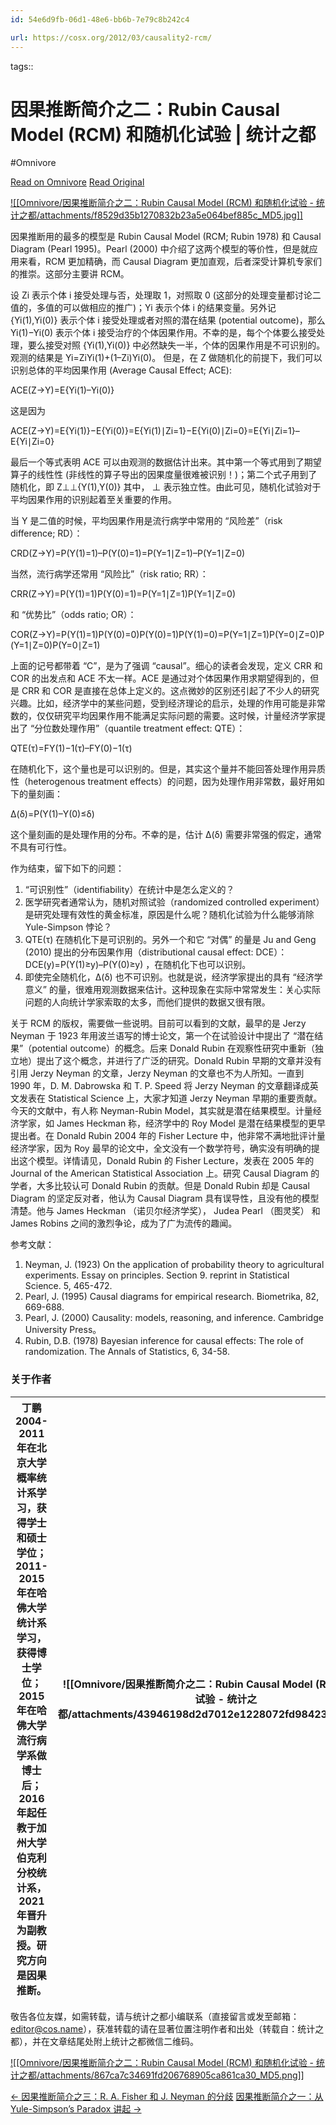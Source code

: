 ```yaml
---
id: 54e6d9fb-06d1-48e6-bb6b-7e79c8b242c4

url: https://cosx.org/2012/03/causality2-rcm/
---
```



tags:: 

# 因果推断简介之二：Rubin Causal Model (RCM) 和随机化试验 | 统计之都
#Omnivore

[Read on Omnivore](https://omnivore.app/me/rubin-causal-model-rcm-18f9b5a091e)
[Read Original](https://cosx.org/2012/03/causality2-rcm/)

[![[Omnivore/因果推断简介之二：Rubin Causal Model (RCM) 和随机化试验 - 统计之都/attachments/f8529d35b1270832b23a5e064bef885c_MD5.jpg]]](https://uploads.cosx.org/2012/03/Donald-Rubin.jpg)

因果推断用的最多的模型是 Rubin Causal Model (RCM; Rubin 1978) 和 Causal Diagram (Pearl 1995)。Pearl (2000) 中介绍了这两个模型的等价性，但是就应用来看，RCM 更加精确，而 Causal Diagram 更加直观，后者深受计算机专家们的推崇。这部分主要讲 RCM。

设 Zi 表示个体 i 接受处理与否，处理取 1，对照取 0 (这部分的处理变量都讨论二值的，多值的可以做相应的推广)；Yi 表示个体 i 的结果变量。另外记 {Yi(1),Yi(0)} 表示个体 i 接受处理或者对照的潜在结果 (potential outcome)，那么 Yi(1)−Yi(0) 表示个体 i 接受治疗的个体因果作用。不幸的是，每个个体要么接受处理，要么接受对照 {Yi(1),Yi(0)} 中必然缺失一半，个体的因果作用是不可识别的。观测的结果是 Yi\=ZiYi(1)+(1–Zi)Yi(0)。 但是，在 Z 做随机化的前提下，我们可以识别总体的平均因果作用 (Average Causal Effect; ACE):

ACE(Z→Y)\=E{Yi(1)–Yi(0)}

这是因为

ACE(Z→Y)\=E{Yi(1)}−E{Yi(0)}\=E{Yi(1)∣Zi\=1}−E{Yi(0)∣Zi\=0}\=E{Yi∣Zi\=1}–E{Yi∣Zi\=0}

最后一个等式表明 ACE 可以由观测的数据估计出来。其中第一个等式用到了期望算子的线性性 (非线性的算子导出的因果度量很难被识别！)；第二个式子用到了随机化，即 Z⊥⊥{Y(1),Y(0)} 其中， ⊥ 表示独立性。由此可见，随机化试验对于平均因果作用的识别起着至关重要的作用。

当 Y 是二值的时候，平均因果作用是流行病学中常用的 “风险差”（risk difference; RD）：

CRD(Z→Y)\=P(Y(1)\=1)–P(Y(0)\=1)\=P(Y\=1∣Z\=1)–P(Y\=1∣Z\=0)

当然，流行病学还常用 “风险比”（risk ratio; RR）：

CRR(Z→Y)\=P(Y(1)\=1)P(Y(0)\=1)\=P(Y\=1∣Z\=1)P(Y\=1∣Z\=0)

和 “优势比”（odds ratio; OR）：

COR(Z→Y)\=P(Y(1)\=1)P(Y(0)\=0)P(Y(0)\=1)P(Y(1)\=0)\=P(Y\=1∣Z\=1)P(Y\=0∣Z\=0)P(Y\=1∣Z\=0)P(Y\=0∣Z\=1)

上面的记号都带着 “C”，是为了强调 “causal”。细心的读者会发现，定义 CRR 和 COR 的出发点和 ACE 不太一样。ACE 是通过对个体因果作用求期望得到的，但是 CRR 和 COR 是直接在总体上定义的。这点微妙的区别还引起了不少人的研究兴趣。比如，经济学中的某些问题，受到经济理论的启示，处理的作用可能是非常数的，仅仅研究平均因果作用不能满足实际问题的需要。这时候，计量经济学家提出了 “分位数处理作用”（quantile treatment effect: QTE）：

QTE(τ)\=FY(1)−1(τ)–FY(0)−1(τ)

在随机化下，这个量也是可以识别的。但是，其实这个量并不能回答处理作用异质性（heterogenous treatment effects）的问题，因为处理作用非常数，最好用如下的量刻画：

Δ(δ)\=P(Y(1)–Y(0)≤δ)

这个量刻画的是处理作用的分布。不幸的是，估计 Δ(δ) 需要非常强的假定，通常不具有可行性。

作为结束，留下如下的问题：

1. “可识别性”（identifiability）在统计中是怎么定义的？
2. 医学研究者通常认为，随机对照试验（randomized controlled experiment）是研究处理有效性的黄金标准，原因是什么呢？随机化试验为什么能够消除 Yule-Simpson 悖论？
3. QTE(τ) 在随机化下是可识别的。另外一个和它 “对偶” 的量是 Ju and Geng (2010) 提出的分布因果作用（distributional causal effect: DCE）：DCE(y)\=P(Y(1)≥y)–P(Y(0)≥y) ，在随机化下也可以识别。
4. 即使完全随机化，Δ(δ) 也不可识别。也就是说，经济学家提出的具有 “经济学意义” 的量，很难用观测数据来估计。这种现象在实际中常常发生：关心实际问题的人向统计学家索取的太多，而他们提供的数据又很有限。

关于 RCM 的版权，需要做一些说明。目前可以看到的文献，最早的是 Jerzy Neyman 于 1923 年用波兰语写的博士论文，第一个在试验设计中提出了 “潜在结果”（potential outcome）的概念。后来 Donald Rubin 在观察性研究中重新（独立地）提出了这个概念，并进行了广泛的研究。Donald Rubin 早期的文章并没有引用 Jerzy Neyman 的文章，Jerzy Neyman 的文章也不为人所知。一直到 1990 年，D. M. Dabrowska 和 T. P. Speed 将 Jerzy Neyman 的文章翻译成英文发表在 Statistical Science 上，大家才知道 Jerzy Neyman 早期的重要贡献。今天的文献中，有人称 Neyman-Rubin Model，其实就是潜在结果模型。计量经济学家，如 James Heckman 称，经济学中的 Roy Model 是潜在结果模型的更早提出者。在 Donald Rubin 2004 年的 Fisher Lecture 中，他非常不满地批评计量经济学家，因为 Roy 最早的论文中，全文没有一个数学符号，确实没有明确的提出这个模型。详情请见，Donald Rubin 的 Fisher Lecture，发表在 2005 年的 Journal of the American Statistical Association 上。研究 Causal Diagram 的学者，大多比较认可 Donald Rubin 的贡献。但是 Donald Rubin 却是 Causal Diagram 的坚定反对者，他认为 Causal Diagram 具有误导性，且没有他的模型清楚。他与 James Heckman （诺贝尔经济学奖）， Judea Pearl （图灵奖） 和 James Robins 之间的激烈争论，成为了广为流传的趣闻。

参考文献：

1. Neyman, J. (1923) On the application of probability theory to agricultural experiments. Essay on principles. Section 9\. reprint in Statistical Science. 5, 465-472.
2. Pearl, J. (1995) Causal diagrams for empirical research. Biometrika, 82, 669-688.
3. Pearl, J. (2000) Causality: models, reasoning, and inference. Cambridge University Press。
4. Rubin, D.B. (1978) Bayesian inference for causal effects: The role of randomization. The Annals of Statistics, 6, 34-58.

### 关于作者

| 丁鹏2004-2011 年在北京大学概率统计系学习，获得学士和硕士学位；2011-2015 年在哈佛大学统计系学习，获得博士学位；2015 年在哈佛大学流行病学系做博士后；2016 年起任教于加州大学伯克利分校统计系，2021 年晋升为副教授。研究方向是因果推断。 | ![[Omnivore/因果推断简介之二：Rubin Causal Model (RCM) 和随机化试验 - 统计之都/attachments/43946198d2d7012e1228072fd9842304_MD5.jpg]] |
| ------------------------------------------------------------------------------------------------------------------------------------ | -------------------------------------------------------------------------------------------------------------------------------------------------------------------------------------- |

敬告各位友媒，如需转载，请与统计之都小编联系（直接留言或发至邮箱：editor@cos.name），获准转载的请在显著位置注明作者和出处（转载自：统计之都），并在文章结尾处附上统计之都微信二维码。

[![[Omnivore/因果推断简介之二：Rubin Causal Model (RCM) 和随机化试验 - 统计之都/attachments/867ca7c34691fd206768905ca861ca30_MD5.png]]](https://uploads.cosx.org/images/wechat-qrcode.png)

[← 因果推断简介之三：R. A. Fisher 和 J. Neyman 的分歧](https://cosx.org/2012/03/causality3-fisher-and-neyman/ "按左右键可翻页") [因果推断简介之一：从 Yule-Simpson’s Paradox 讲起 →](https://cosx.org/2012/03/causality1-simpson-paradox/ "按左右键可翻页") 

